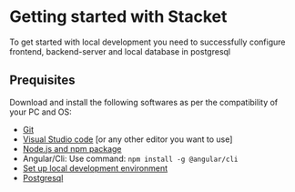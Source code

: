 # Getting started with Stacket

To get started with local development you need to successfully configure frontend, backend-server and local database in postgresql

## Prequisites

Download and install the following softwares as per the compatibility of your PC and OS:

- [Git](https://git-scm.com/downloads)
- [Visual Studio code](https://code.visualstudio.com/Download) [or any other editor you want to use]
- [Node.js and npm package](https://nodejs.org/en/download/)
- Angular/Cli:
Use command: `npm install -g @angular/cli`
- [Set up local development environment](https://angular.io/guide/setup-local)
- [Postgresql](https://www.postgresql.org/download/)
